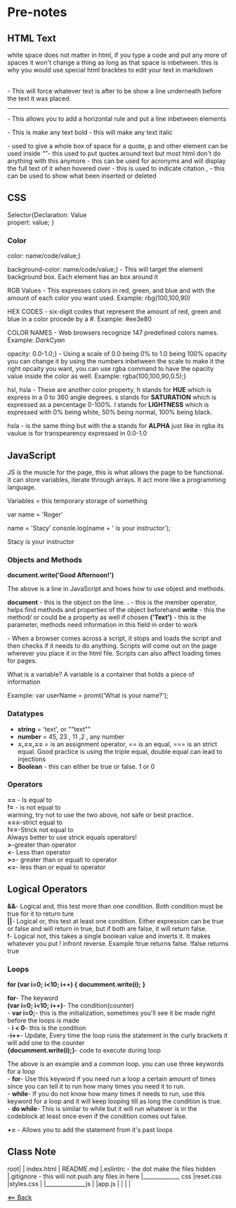 # Pre-notes


## HTML Text

white space does not matter in html, if you type a code and put any more of spaces it won't change a thing as long as that space is inbetween. this is why you would use special html bracktes to edit your text in markdown

<br /> - This will force whatever text is after to be show a line underneath before the text it was placed.

<hr /> - This allows you to add a horizontal rule and put a line inbetween elements 

<strong></strong>- This is make any text bold 
<em></em>- this will make any text italic 
<blockquote></blockquote>- used to give a whole box of space for a quote, p and other element can be used inside
<q></q>- this used to put quotes around text but most html don't do anything with this anymore
<abbr title=""></abbr> - this can be used for acronyms and will display the full text of it when hovered over
<cite></cite> - this is used to indicate citation
<ins></ins>, <del></del> - this can be used to show what been inserted or deleted


## CSS 

 Selector{Declaration: Value                                
        propert: value;  }  



### Color  

color: name/code/value;}  

background-color: name/code/value;} - This will target the element background box. Each element has an box around it  

RGB Values - This expresses colors in red, green, and blue and with the amount of each color you want used. Example: rbg(100,100,90)    

HEX CODES - six-digit codes that represent the amount of red, green and blue in a color procede by a #. Example: #ee3e80  

COLOR NAMES - Web browsers recognize 147 predefined colors names. Example: *DarkCyan*  

opacity: 0.0-1.0;} - Using a scale of 0.0 being 0% to 1.0 being 100% opacity you can change it by using the numbers inbetween the scale to make it the right opcaity you want, you can use rgba command to have the opacity value inside the color as well.                     Example: rgba(100,100,90,0.5);}  

hsl, hsla - These are another color property, h stands for **HUE** which is express in a 0 to 360 angle degrees. s stands for **SATURATION** which is expressed as a percentage 0-100%. l stands for **LIGHTNESS** which is expressed with 0% being white, 50% being normal, 100% being black.  

hsla - is the same thing but with the a stands for **ALPHA** just like in rgba its vaulue is for transpearency expressed in 0.0-1.0


## JavaScript

JS is the muscle for the page, this is what allows the page to be functional. It can store variables, iterate through arrays. It act more like a programming language. 

Variables =  this temporary storage of something

var name = 'Roger'

name = 'Stacy'
console.log(name + ' is your instructor');

Stacy is your instructor 


### Objects and Methods

**document.write('Good Afternoon!')**

The above is a line in JavaScript and hows how to use objest and methods. 

**document** - this is the object on the line.
**.** - this is the member operator, helps find methods and properties of the object beforehand
**write** - this the method/ or could be a property as well if chosen
**('Text')** - this is the parameter, methods need information in this field in order to work

<script></script> - When a browser comes across a script, it stops and loads the script and then checks if it needs to do anything. Scripts will come out on the page wherever you place it in the html file. Scripts can also affect loading times for pages.  
What is a variable?
A variable is a container that holds a piece of information  

Example: var userName = promt('What is your name?');


### Datatypes

- **string** = 'text', or ""text"" 
- **number** = 45, 23 , 11 ,2 , any number 
- **=,==,==** = is an assignment operator, == is an equal, === is an strict equal. Good practice is using the triple equal, double equal can lead to injections   
- **Boolean** - this can either be true or false. 1 or 0

### Operators  

**==** - Is equal to  
**!=** - is not equal to  
warining, try not to use the two above, not safe or best practice.  
**===**-strict equal to  
**!==**-Strick not equal to  
Always better to use strick equals operators!  
**>**-greater than operator  
**<**- Less than operator  
**>=**- greater than or equalt to operator  
**<=**- less than or equal to operator  

## Logical Operators  

**&&**- Logical and, this test more than one condition. Both condition must be true for it to return ture  
**||**- Logical or, this test at least one condition. Either expression can be true or false and will return in true, but if both are false, it will return false.  
**!**- Logical not, this takes a single boolean value and inverts it. It makes whatever you put ! infront reverse. Example !true returns false. !false returns true  

### Loops  

**for (var i=0; i<10; i++) {**
    **documment.write(i);**
**}**  

**for**- The keyword  
**(var i=0; i<10; i++)**- The condition(counter)  
    - **var i=0;**- this is the initialization, sometimes you'll see it be made right before the loops is made  
    - **i < 0**- this is the condition  
    -**i++**- Update, Every time the loop runs the statement in the curly brackets it will add one to the counter  
**{documment.write(i);}**- code to execute during loop  

The above is an example and a common loop. you can use three keywords for a loop  
    - **for**- Use this keyword if you need run a loop a certain amount of times since you can tell it to run how many times you need it to run.  
    - **while**- If you do not know how many times it needs to run, use this keyword for a loop and it will keep looping till as long the condition is true.  
    - **do while**- This is similar to while but it will run whatever is in the codeblock at least once even if the condition comes out false.  

**+=** - Allows you to add the statement from it's past loops  


## Class Note

root|
    | index.html
    | README.md
    |.eslintrc                            - the dot make the files hidden
    |.gitignore                           - this will not push any files in here
    |_____________ css
                   |reset.css
                   |styles.css
    |
    |______________js
    |              |app.js
    |              |
    | 
    |





[<== Back](../README.md)
